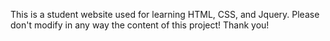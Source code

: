 This is a student website used for learning HTML, CSS, and Jquery.
Please don't modify in any way the content of this project! Thank you!
